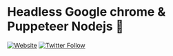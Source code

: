 # Headless Google chrome & Puppeteer Nodejs 👋
<!-- [START BADGES] -->
[![Website](https://img.shields.io/website?label=MSMAR-CVMAKER&style=for-the-badge&url=https%3A%2F%2Fcodestackr.com)](https://msmar-cvmaker.com)
[![Twitter Follow](https://img.shields.io/twitter/follow/Thotho007?color=1DA1F2&logo=twitter&style=for-the-badge)](https://twitter.com/intent/follow?original_referer=https%3A%2F%2Fgithub.com%2FcodeSTACKr&screen_name=Thotho007)
<!-- [END BADGES] -->
